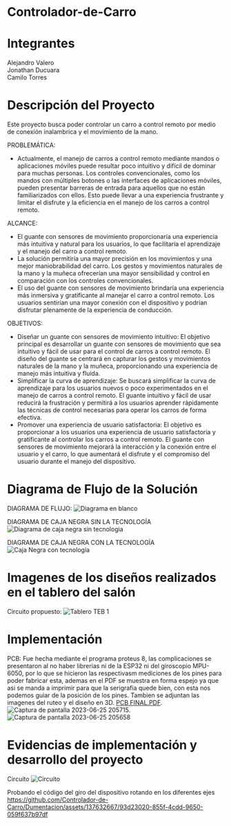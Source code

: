 # Controlador-de-Carro


# Integrantes
Alejandro Valero<br />
Jonathan Ducuara<br />
Camilo Torres<br />

# Descripción del Proyecto
Este proyecto busca poder controlar un carro a control remoto por medio de conexión inalambrica y el movimiento de la mano. 

PROBLEMÁTICA:<br />
- Actualmente, el manejo de carros a control remoto mediante mandos o aplicaciones móviles puede resultar poco intuitivo y difícil de dominar para muchas personas. Los controles convencionales, como los mandos con múltiples botones o las interfaces de aplicaciones móviles, pueden presentar barreras de entrada para aquellos que no están familiarizados con ellos. Esto puede llevar a una experiencia frustrante y limitar el disfrute y la eficiencia en el manejo de los carros a control remoto.

ALCANCE:<br />
- El guante con sensores de movimiento proporcionaría una experiencia más intuitiva y natural para los usuarios, lo que facilitaría el aprendizaje y el manejo del carro a control remoto.
- La solución permitiría una mayor precisión en los movimientos y una mejor maniobrabilidad del carro. Los gestos y movimientos naturales de la mano y la muñeca ofrecerían una mayor sensibilidad y control en comparación con los controles convencionales.
- El uso del guante con sensores de movimiento brindaría una experiencia más inmersiva y gratificante al manejar el carro a control remoto. Los usuarios sentirían una mayor conexión con el dispositivo y podrían disfrutar plenamente de la experiencia de conducción.

OBJETIVOS:<br />
- Diseñar un guante con sensores de movimiento intuitivo: El objetivo principal es desarrollar un guante con sensores de movimiento que sea intuitivo y fácil de usar para el control de carros a control remoto. El diseño del guante se centrará en capturar los gestos y movimientos naturales de la mano y la muñeca, proporcionando una experiencia de manejo más intuitiva y fluida.
- Simplificar la curva de aprendizaje: Se buscará simplificar la curva de aprendizaje para los usuarios nuevos o poco experimentados en el manejo de carros a control remoto. El guante intuitivo y fácil de usar reducirá la frustración y permitirá a los usuarios aprender rápidamente las técnicas de control necesarias para operar los carros de forma efectiva.
- Promover una experiencia de usuario satisfactoria: El objetivo es proporcionar a los usuarios una experiencia de usuario satisfactoria y gratificante al controlar los carros a control remoto. El guante con sensores de movimiento mejorará la interacción y la conexión entre el usuario y el carro, lo que aumentará el disfrute y el compromiso del usuario durante el manejo del dispositivo.

# Diagrama de Flujo de la Solución
DIAGRAMA DE FLUJO:
![Diagrama en blanco](https://github.com/Controlador-de-Carro/Dumentacion/assets/137632667/5792136f-9b92-474c-9dac-3117a216cd4a)

DIAGRAMA DE CAJA NEGRA SIN LA TECNOLOGÍA
![Diagrama de caja negra sin tecnologia](https://github.com/Controlador-de-Carro/Dumentacion/assets/137632667/6ef0f93f-aa9b-47e0-b6d4-f3838f4a8224)

DIAGRAMA DE CAJA NEGRA CON LA TECNOLOGÍA
![Caja Negra con tecnología](https://github.com/Controlador-de-Carro/Dumentacion/assets/137632667/8e5d4a00-8542-46d7-b5b0-7811dbd693c8)

# Imagenes de los diseños realizados en el tablero del salón

Circuito propuesto: ![Tablero TEB 1](https://github.com/Controlador-de-Carro/Dumentacion/assets/137660800/ab082287-abfb-4442-82b4-f190a1d138b9)


# Implementación

PCB: Fue hecha mediante el programa proteus 8, las complicaciones se presentaron al no haber librerias ni de la ESP32 ni del giroscopio MPU-6050, por lo que se hicieron las respectivasm mediciones de los pines para poder fabricar esta, ademas en el PDF se muestra en forma espejo ya que asi se manda a imprimir para que la serigrafia quede bien, con esta nos podemos guiar de la posición de los pines. Tambien se adjuntan las imagenes del ruteo y el diseño en 3D.
[PCB FINAL.PDF](https://github.com/Controlador-de-Carro/Dumentacion/files/11861697/PCB.FINAL.PDF). ![Captura de pantalla 2023-06-25 205715](https://github.com/Controlador-de-Carro/Dumentacion/assets/137660800/14a0acb3-7d7d-4fd1-b494-d941a09cea24). ![Captura de pantalla 2023-06-25 205658](https://github.com/Controlador-de-Carro/Dumentacion/assets/137660800/02e1e8d5-5f4d-42ca-8107-ab8cb8aa46b4)

# Evidencias de implementación y desarrollo del proyecto
Circuito ![Circuito](https://github.com/Controlador-de-Carro/Dumentacion/assets/137660800/0c20bc43-397f-4015-8f74-cb7ec915a10c)

Probando el código del giro del dispositivo rotando en los diferentes ejes<br />
https://github.com/Controlador-de-Carro/Dumentacion/assets/137632667/93d23020-855f-4cdd-9650-059f637b97df

